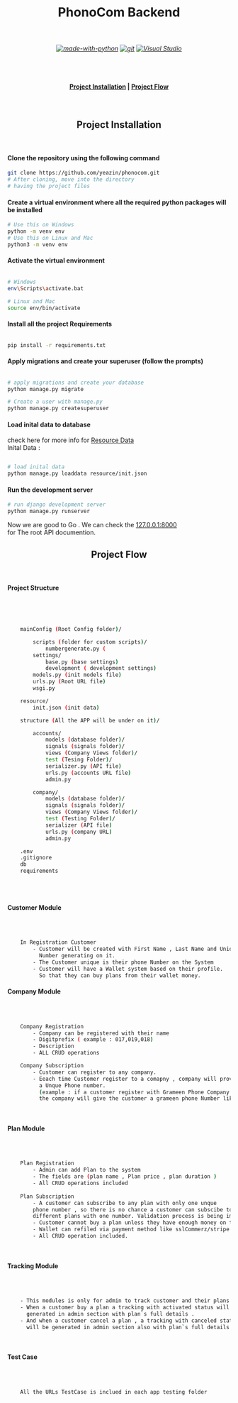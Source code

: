<h1 align="center"> PhonoCom Backend </h1><br>
<h6 align="Center">

[![made-with-python](https://img.shields.io/badge/Made%20with-Python-1f425f.svg)](https://www.python.org/)
 [![git](https://badgen.net/badge/icon/git?icon=git&label)](https://git-scm.com) [![Visual Studio](https://badgen.net/badge/icon/visualstudio?icon=visualstudio&label)](https://visualstudio.microsoft.com) 

</h6>

<br>

<h4 align="center">
<a href="https://github.com/yeazin/phonocom#-project-installation-"> Project Installation</a> | 
<a href="https://github.com/yeazin/phonocom#project-flow"> Project Flow </a>
</h4>

<br>


<h2 align="center"> Project Installation </h2>
<br>

#### Clone the repository using the following command

```bash
git clone https://github.com/yeazin/phonocom.git
# After cloning, move into the directory 
# having the project files 
```
#### Create a virtual environment where all the required python packages will be installed

```bash
# Use this on Windows
python -m venv env
# Use this on Linux and Mac
python3 -m venv env
```
#### Activate the virtual environment

```bash

# Windows
env\Scripts\activate.bat

# Linux and Mac
source env/bin/activate

```
#### Install all the project Requirements

```bash

pip install -r requirements.txt

```
#### Apply migrations and create your superuser (follow the prompts)

```bash

# apply migrations and create your database
python manage.py migrate

# Create a user with manage.py
python manage.py createsuperuser

```
#### Load inital data to database <br>
check here for more info for [Resource Data](https://github.com/yeazin/phonocom/tree/main/resource#-resource-data-) <br>
Inital Data : 

```bash

# load inital data
python manage.py loaddata resource/init.json

```

#### Run the development server

```bash
# run django development server
python manage.py runserver

```
Now we are good to Go . We can check the [127.0.0.1:8000](http://127.0.0.1:8000) <br> for The root API documention.
<br>

<h2 align="center">Project Flow</h2>
<br>

#### Project Structure 
<br>

```bash 


    mainConfig (Root Config folder)/

        scripts (folder for custom scripts)/
            numbergenerate.py (
        settings/
            base.py (base settings)
            development ( development settings)
        models.py (init models file)
        urls.py (Root URL file)
        wsgi.py

    resource/ 
        init.json (init data)

    structure (All the APP will be under on it)/

        accounts/
            models (database folder)/        
            signals (signals folder)/
            views (Company Views folder)/
            test (Tesing Folder)/
            serializer.py (API file)
            urls.py (accounts URL file)
            admin.py

        company/
            models (database folder)/
            signals (signals folder)/
            views (Company Views folder)/
            test (Testing Folder)/
            serializer (API file)
            urls.py (company URL)
            admin.py

    .env
    .gitignore
    db
    requirements 
    

```
<br>


#### Customer  Module 
<br>

```bash 

    In Registration Customer 
        - Customer will be created with First Name , Last Name and Unique phone 
          Number generating on it. 
        - The Customer unique is their phone Number on the System
        - Customer will have a Wallet system based on their profile.
          So that they can buy plans from their wallet money.

```

#### Company Module 
<br>

```bash 

    Company Registration 
        - Company can be registered with their name 
        - Digitprefix ( example : 017,019,018)
        - Description 
        - ALL CRUD operations 

    Company Subscription 
        - Customer can register to any company.
        - Eeach time Customer register to a comapny , company will provide them 
          a Unque Phone number.
          (example : if a customer register with Grameen Phone Company then 
          the company will give the customer a grameen phone Number like - 0172453...  )


```
<br>

#### Plan Module 
<br>

```bash 

    Plan Registration 
        - Admin can add Plan to the system 
        - The fields are (plan name , Plan price , plan duration )
        - All CRUD operations included 
    
    Plan Subscription 
        - A customer can subscribe to any plan with only one unque 
        phone number , so there is no chance a customer can subscibe to 
        different plans with one number. Validation process is being implimented on the system. 
        - Customer cannot buy a plan unless they have enough money on their wallet. 
        - Wallet can refiled via payment method like sslCommerz/stripe . 
        - All CRUD operation included. 


```
<br>


#### Tracking Module 
<br>

```bash 

    - This modules is only for admin to track customer and their plans.
    - When a customer buy a plan a tracking with activated status will 
      generated in admin section with plan`s full details . 
    - And when a customer cancel a plan , a tracking with canceled status 
      will be generated in admin section also with plan`s full details.


```
<br>

#### Test Case 
<br>

```bash 

    All the URLs TestCase is inclued in each app testing folder

```
